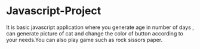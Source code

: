 # Javascript-Project
It is basic javascript application where you generate age in number of days , can generate picture of cat and change the color of button according to your needs.You can also play game such as rock sissors paper.
